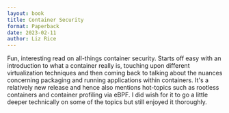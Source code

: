 ```yaml
---
layout: book
title: Container Security
format: Paperback
date: 2023-02-11
author: Liz Rice
---
```


Fun, interesting read on all-things container security. Starts off easy with an introduction to what a container really is, touching upon different virtualization techniques and then coming back to talking about the nuances concerning packaging and running applications within containers. It's a relatively new release and hence also mentions hot-topics such as rootless containers and container profiling via eBPF. I did wish for it to go a little deeper technically on some of the topics but still enjoyed it thoroughly.
